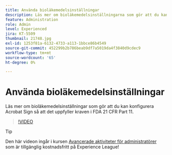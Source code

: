 ```yaml
---
title: Använda bioläkemedelsinställningar
description: Läs mer om bioläkemedelsinställningarna som gör att du kan konfigurera Acrobat Sign så att det uppfyller kraven i FDA 21 CFR Part 11
feature: Administration
role: Admin
level: Experienced
jira: KT-5509
thumbnail: 21748.jpg
exl-id: 1253f81a-6132-4733-a113-1bbce86b4549
source-git-commit: 452299b2b786beab9df7a5019da4f3840d9cdec9
workflow-type: tm+mt
source-wordcount: '65'
ht-degree: 0%

---
```


# Använda bioläkemedelsinställningar

Läs mer om bioläkemedelsinställningar som gör att du kan konfigurera Acrobat Sign så att det uppfyller kraven i FDA 21 CFR Part 11.

>[!VIDEO](https://video.tv.adobe.com/v/21748?quality=12&learn=on&hidetitle=true)

>[!TIP]
>
>Den här videon ingår i kursen [Avancerade aktiviteter för administratörer](https://experienceleague.adobe.com/?recommended=Sign-A-1-2020.1) som är tillgänglig kostnadsfritt på Experience League!
